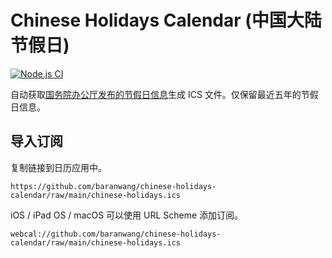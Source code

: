 # Chinese Holidays Calendar (中国大陆节假日)

[![Node.js CI](https://github.com/baranwang/chinese-holidays-calendar/actions/workflows/build.yml/badge.svg?branch=main)](https://github.com/baranwang/chinese-holidays-calendar/actions/workflows/build.yml)

自动获取[国务院办公厅发布的节假日信息](http://sousuo.gov.cn/s.htm?q=年部分节假日安排的通知&t=paper&n=5&searchfield=title&sort=pubtime&sortType=1)生成 ICS 文件。仅保留最近五年的节假日信息。

## 导入订阅

复制链接到日历应用中。

```
https://github.com/baranwang/chinese-holidays-calendar/raw/main/chinese-holidays.ics
```

iOS / iPad OS / macOS 可以使用 URL Scheme 添加订阅。

```
webcal://github.com/baranwang/chinese-holidays-calendar/raw/main/chinese-holidays.ics
```

